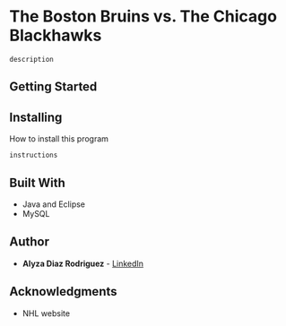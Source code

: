 # The Boston Bruins vs. The Chicago Blackhawks
```
description
```

## Getting Started


## Installing
How to install this program
```
instructions
```

## Built With
* Java and Eclipse
* MySQL

## Author
* **Alyza Diaz Rodriguez** - [LinkedIn](linkedin.com/in/alyzadiaz)

## Acknowledgments
* NHL website
